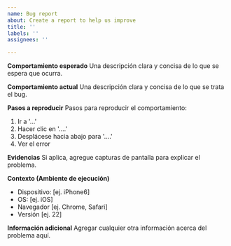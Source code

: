 ```yaml
---
name: Bug report
about: Create a report to help us improve
title: ''
labels: ''
assignees: ''

---
```


**Comportamiento esperado**
Una descripción clara y concisa de lo que se espera que ocurra.

**Comportamiento actual**
Una descripción clara y concisa de lo que se trata el bug.

**Pasos a reproducir**
Pasos para reproducir el comportamiento:
1. Ir a '...'
2. Hacer clic en '....'
3. Desplácese hacia abajo para '....'
4. Ver el error

**Evidencias**
Si aplica, agregue capturas de pantalla para explicar el problema.

**Contexto (Ambiente de ejecución)**
 - Dispositivo: [ej. iPhone6]
 - OS: [ej. iOS]
 - Navegador [ej. Chrome, Safari]
 - Versión [ej. 22]

**Información adicional**
Agregar cualquier otra información acerca del problema aquí.
